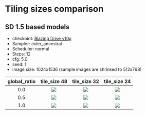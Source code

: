 
# Tiling sizes comparison

## SD 1.5 based models

 - checkoint: [Blazing Drive v10g](https://civitai.com/models/121083?modelVersionId=167841)
 - Sampler: euler_ancestral
 - Scheduler: normal
 - Steps: 12
 - cfg: 5.0
 - seed: 1
 - image size: 1024x1536 (sample images are shrinked to 512x768)

| global_ratio | tile_size 48 | tile_size 32 | tile_size 24 |
|:-------:|:------------:|:------------:|:------------:|
| 0.0 | ![](images/sd15_nst_0_48.webp) | ![](images/sd15_nst_0_32.webp) | ![](images/sd15_nst_0_24.webp) |
| 0.5 | ![](images/sd15_nst_5_48.webp) | ![](images/sd15_nst_5_32.webp) | ![](images/sd15_nst_5_24.webp) |
| 1.0 | ![](images/sd15_nst_10_48.webp) | ![](images/sd15_nst_10_32.webp) | ![](images/sd15_nst_10_24.webp) |
